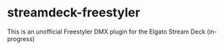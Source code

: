 # streamdeck-freestyler
This is an unofficial Freestyler DMX plugin for the Elgato Stream Deck (in-progress)
